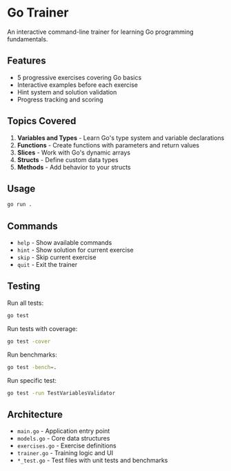 # Go Trainer

An interactive command-line trainer for learning Go programming fundamentals.

## Features

- 5 progressive exercises covering Go basics
- Interactive examples before each exercise
- Hint system and solution validation
- Progress tracking and scoring

## Topics Covered

1. **Variables and Types** - Learn Go's type system and variable declarations
2. **Functions** - Create functions with parameters and return values
3. **Slices** - Work with Go's dynamic arrays
4. **Structs** - Define custom data types
5. **Methods** - Add behavior to your structs

## Usage

```bash
go run .
```

## Commands

- `help` - Show available commands
- `hint` - Show solution for current exercise
- `skip` - Skip current exercise
- `quit` - Exit the trainer

## Testing

Run all tests:
```bash
go test
```

Run tests with coverage:
```bash
go test -cover
```

Run benchmarks:
```bash
go test -bench=.
```

Run specific test:
```bash
go test -run TestVariablesValidator
```

## Architecture

- `main.go` - Application entry point
- `models.go` - Core data structures
- `exercises.go` - Exercise definitions
- `trainer.go` - Training logic and UI
- `*_test.go` - Test files with unit tests and benchmarks